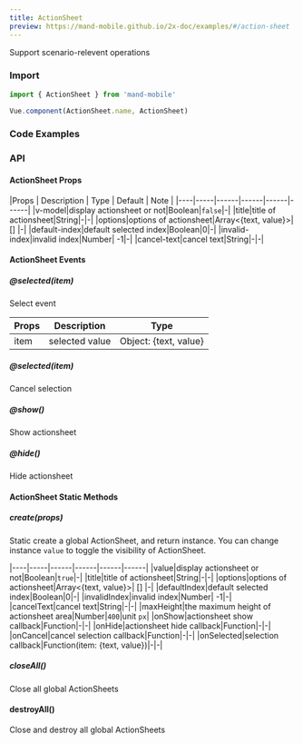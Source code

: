 ```yaml
---
title: ActionSheet
preview: https://mand-mobile.github.io/2x-doc/examples/#/action-sheet
---
```


Support scenario-relevent operations

### Import

```javascript
import { ActionSheet } from 'mand-mobile'

Vue.component(ActionSheet.name, ActionSheet)
```

### Code Examples
<!-- DEMO -->


### API

#### ActionSheet Props
|Props | Description | Type | Default | Note |
|----|-----|------|------|------|------|
|v-model|display actionsheet or not|Boolean|`false`|-|
|title|title of actionsheet|String|-|-|
|options|options of actionsheet|Array<{text, value}>| [] |-|
|default-index|default selected index|Boolean|0|-|
|invalid-index|invalid index|Number| -1|-|
|cancel-text|cancel text|String|-|-|

#### ActionSheet Events

##### @selected(item)
Select event

|Props | Description | Type |
|----|-----|------|
|item|selected value|Object: {text, value}|

##### @selected(item)

Cancel selection

##### @show()

Show actionsheet

##### @hide()

Hide actionsheet

#### ActionSheet Static Methods

##### create(props)
Static create a global ActionSheet, and return instance. You can change instance `value` to toggle the visibility of ActionSheet.

|----|-----|------|------|------|------|
|value|display actionsheet or not|Boolean|`true`|-|
|title|title of actionsheet|String|-|-|
|options|options of actionsheet|Array<{text, value}>| [] |-|
|defaultIndex|default selected index|Boolean|0|-|
|invalidIndex|invalid index|Number| -1|-|
|cancelText|cancel text|String|-|-|
|maxHeight|the maximum height of actionsheet area|Number|`400`|unit `px`|
|onShow|actionsheet show callback|Function|-|-|
|onHide|actionsheet hide callback|Function|-|-|
|onCancel|cancel selection callback|Function|-|-|
|onSelected|selection callback|Function(item: {text, value})|-|-|

##### closeAll()
Close all global ActionSheets

#### destroyAll()
Close and destroy all global ActionSheets
